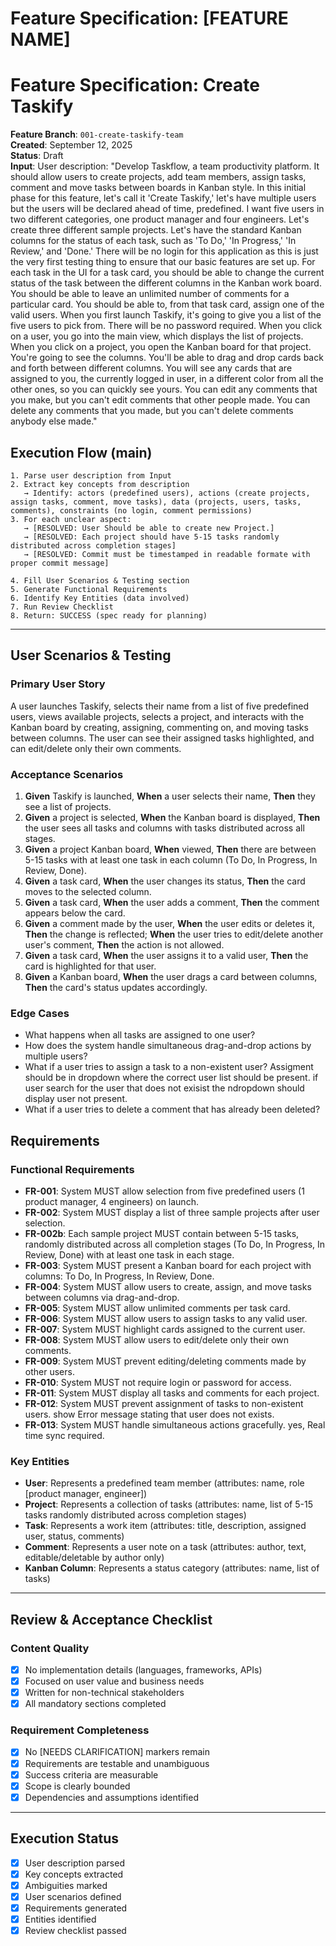 # Feature Specification: [FEATURE NAME]

# Feature Specification: Create Taskify

**Feature Branch**: `001-create-taskify-team`  
**Created**: September 12, 2025  
**Status**: Draft  
**Input**: User description: "Develop Taskflow, a team productivity platform. It should allow users to create projects, add team members, assign tasks, comment and move tasks between boards in Kanban style. In this initial phase for this feature, let's call it 'Create Taskify,' let's have multiple users but the users will be declared ahead of time, predefined. I want five users in two different categories, one product manager and four engineers. Let's create three different sample projects. Let's have the standard Kanban columns for the status of each task, such as 'To Do,' 'In Progress,' 'In Review,' and 'Done.' There will be no login for this application as this is just the very first testing thing to ensure that our basic features are set up. For each task in the UI for a task card, you should be able to change the current status of the task between the different columns in the Kanban work board. You should be able to leave an unlimited number of comments for a particular card. You should be able to, from that task card, assign one of the valid users. When you first launch Taskify, it's going to give you a list of the five users to pick from. There will be no password required. When you click on a user, you go into the main view, which displays the list of projects. When you click on a project, you open the Kanban board for that project. You're going to see the columns. You'll be able to drag and drop cards back and forth between different columns. You will see any cards that are assigned to you, the currently logged in user, in a different color from all the other ones, so you can quickly see yours. You can edit any comments that you make, but you can't edit comments that other people made. You can delete any comments that you made, but you can't delete comments anybody else made."

## Execution Flow (main)
```
1. Parse user description from Input
2. Extract key concepts from description
   → Identify: actors (predefined users), actions (create projects, assign tasks, comment, move tasks), data (projects, users, tasks, comments), constraints (no login, comment permissions)
3. For each unclear aspect:
   → [RESOLVED: User Should be able to create new Project.]
   → [RESOLVED: Each project should have 5-15 tasks randomly distributed across completion stages]
   → [RESOLVED: Commit must be timestamped in readable formate with proper commit message]

4. Fill User Scenarios & Testing section
5. Generate Functional Requirements
6. Identify Key Entities (data involved)
7. Run Review Checklist
8. Return: SUCCESS (spec ready for planning)
```

---

## User Scenarios & Testing

### Primary User Story
A user launches Taskify, selects their name from a list of five predefined users, views available projects, selects a project, and interacts with the Kanban board by creating, assigning, commenting on, and moving tasks between columns. The user can see their assigned tasks highlighted, and can edit/delete only their own comments.

### Acceptance Scenarios
1. **Given** Taskify is launched, **When** a user selects their name, **Then** they see a list of projects.
2. **Given** a project is selected, **When** the Kanban board is displayed, **Then** the user sees all tasks and columns with tasks distributed across all stages.
3. **Given** a project Kanban board, **When** viewed, **Then** there are between 5-15 tasks with at least one task in each column (To Do, In Progress, In Review, Done).
4. **Given** a task card, **When** the user changes its status, **Then** the card moves to the selected column.
5. **Given** a task card, **When** the user adds a comment, **Then** the comment appears below the card.
6. **Given** a comment made by the user, **When** the user edits or deletes it, **Then** the change is reflected; **When** the user tries to edit/delete another user's comment, **Then** the action is not allowed.
7. **Given** a task card, **When** the user assigns it to a valid user, **Then** the card is highlighted for that user.
8. **Given** a Kanban board, **When** the user drags a card between columns, **Then** the card's status updates accordingly.

### Edge Cases
- What happens when all tasks are assigned to one user?
- How does the system handle simultaneous drag-and-drop actions by multiple users?
- What if a user tries to assign a task to a non-existent user? Assigment should be in dropdown where the correct user list should be present. if user search for the user that does not exisist the ndropdown should display user not present.
- What if a user tries to delete a comment that has already been deleted?

## Requirements

### Functional Requirements
- **FR-001**: System MUST allow selection from five predefined users (1 product manager, 4 engineers) on launch.
- **FR-002**: System MUST display a list of three sample projects after user selection.
- **FR-002b**: Each sample project MUST contain between 5-15 tasks, randomly distributed across all completion stages (To Do, In Progress, In Review, Done) with at least one task in each stage.
- **FR-003**: System MUST present a Kanban board for each project with columns: To Do, In Progress, In Review, Done.
- **FR-004**: System MUST allow users to create, assign, and move tasks between columns via drag-and-drop.
- **FR-005**: System MUST allow unlimited comments per task card.
- **FR-006**: System MUST allow users to assign tasks to any valid user.
- **FR-007**: System MUST highlight cards assigned to the current user.
- **FR-008**: System MUST allow users to edit/delete only their own comments.
- **FR-009**: System MUST prevent editing/deleting comments made by other users.
- **FR-010**: System MUST not require login or password for access.
- **FR-011**: System MUST display all tasks and comments for each project.
- **FR-012**: System MUST prevent assignment of tasks to non-existent users. show Error message stating that user does not exists.
- **FR-013**: System MUST handle simultaneous actions gracefully. yes, Real time sync required.

### Key Entities
- **User**: Represents a predefined team member (attributes: name, role [product manager, engineer])
- **Project**: Represents a collection of tasks (attributes: name, list of 5-15 tasks randomly distributed across completion stages)
- **Task**: Represents a work item (attributes: title, description, assigned user, status, comments)
- **Comment**: Represents a user note on a task (attributes: author, text, editable/deletable by author only)
- **Kanban Column**: Represents a status category (attributes: name, list of tasks)

---

## Review & Acceptance Checklist

### Content Quality
- [x] No implementation details (languages, frameworks, APIs)
- [x] Focused on user value and business needs
- [x] Written for non-technical stakeholders
- [x] All mandatory sections completed

### Requirement Completeness
- [x] No [NEEDS CLARIFICATION] markers remain
- [x] Requirements are testable and unambiguous  
- [x] Success criteria are measurable
- [x] Scope is clearly bounded
- [x] Dependencies and assumptions identified

---

## Execution Status

- [x] User description parsed
- [x] Key concepts extracted
- [x] Ambiguities marked
- [x] User scenarios defined
- [x] Requirements generated
- [x] Entities identified
- [x] Review checklist passed
